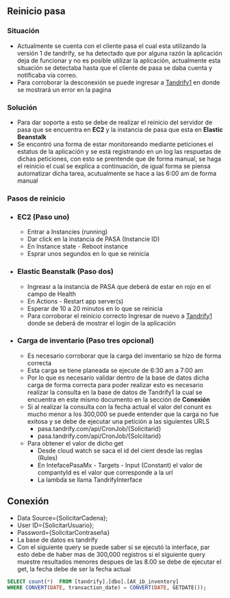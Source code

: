 ## Reinicio pasa

### Situación
- Actualmente se cuenta con el cliente pasa el cual esta utilizando la versión 1 de tandrify, se ha detectado que por alguna razón la aplicación deja de funcionar y no es posible utilizar la aplicación, actualmente esta situación se detectaba hasta que el cliente de pasa se daba cuenta y notificaba vía correo.
- Para corroborar la desconexión se puede ingresar a [Tandrify1](https://pasa.tandrify.com/auth.html) en donde se mostrará un error en la pagina

### Solución
- Para dar soporte a esto se debe de realizar el reinicio del servidor de pasa que se encuentra en **EC2** y la instancia de pasa que esta en **Elastic Beanstalk**
- Se encontró una forma de estar monitoreando mediante peticiones el estatus de la aplicación y se está registrando en un log las respuetas de dichas peticiones, con esto se prentende que de forma manual, se haga el reinicio el cual se explica a continuación, de igual forma se piensa automatizar dicha tarea, acutualmente se hace a las 6:00 am de forma manual

### Pasos de reinicio
- ### EC2 (Paso uno)
  - Entrar a Instancies (running)
  - Dar click en la instancia de PASA (Instancie ID)
  - En Instance state - Reboot instance
  - Esprar unos segundos en lo que se reinicia

- ### Elastic Beanstalk (Paso dos)
  - Ingreasr a la instancia de PASA que deberá de estar en rojo en el campo de Health
  - En Actions - Restart app server(s)
  - Esperar de 10 a 20 minutos en lo que se reinicia
  - Para corroborar el reinicio correcto Ingresar de nuevo a [Tandrify1](https://pasa.tandrify.com/auth.html) donde se deberá de mostrar el login de la aplicación

- ### Carga de inventario (Paso tres opcional)
  - Es necesario corroborar que la carga del inventario se hizo de forma correcta
  - Esta carga se tiene planeada se ejecute de 6:30 am  a 7:00 am
  - Por lo que es necesario validar dentro de la base de datos dicha carga de forma correcta para poder realizar esto es necesario realizar la consulta en la base de datos de Tandrify1 la cual se encuentra en este mismo documento en la sección de **Conexión**
  - Si al realizar la consulta con la fecha actual el valor del conunt es mucho menor a los 300,000 se puede entender que la carga no fue exitosa y se debe de ejecutar una petición a las siguientes URLS
    - pasa.tandrify.com/api/CronJob/{Solicitarid}
    - pasa.tandrify.com/api/CronJob/{Solciitarid}
  - Para obtener el valor de dicho get 
    - Desde cloud watch se saca el id del cient desde las reglas (Rules)
    - En IntefacePasaMx - Targets - Input (Constant) el valor de compantyId es el valor que corresponde a la url
    - La lambda se llama TandrifyInterface
  
## Conexión
- Data Source={SolicitarCadena};
- User ID={SolicitarUsuario};
- Password={SolicitarContraseña}
- La base de datos es tandrify
- Con el siguiente query se puede saber si se ejecutó la interface, par esto debe de haber mas de 300,000 registros si el siguiente query muestre resultados menores despues de las 8.00 se debe de ejecutar el get, la fecha debe de ser la fecha actual
```sql
SELECT count(*)  FROM [tandrify].[dbo].[AX_ib_inventory]
WHERE CONVERT(DATE, transaction_date) = CONVERT(DATE, GETDATE());
```